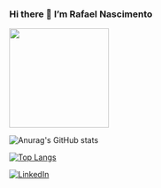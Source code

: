 ### Hi there 👋 I’m Rafael Nascimento 

<div>
  
  <a href="https://www.linkedin.com/in/rafaelandradedonascimento/" target="_blank">  </a>
    
  <!--  <img src="https://github-readme-stats.vercel.app/api?username=rafacore&count_private=true&show_icons=true&theme=tokyonight
" alt="LinkedIn"/> 
    <img src="https://img.shields.io/badge/LinkedIn-0077B5?style=for-the-badge&logo=linkedin&logoColor=white" alt="LinkedIn">  -->
  

 <img height="180em" src="https://github-readme-stats.vercel.app/api?username=rafacore&count_private=true&show_icons=true&theme=tokyonight" alt=""/> 

  ![Anurag's GitHub stats](https://github-readme-stats.vercel.app/api?username=rafacore&count_private=true&show_icons=true&theme=tokyonight)

  
  [![Top Langs](https://github-readme-stats.vercel.app/api/top-langs/?username=rafacore&layout=compact&theme=tokyonight)](https://github.com/rafacore/github-readme-stats)
</div>

<a href="https://www.linkedin.com/in/rafaelandradedonascimento/" target="_blank"><img src="https://img.shields.io/badge/LinkedIn-0077B5?style=for-the-badge&logo=linkedin&logoColor=white" alt="LinkedIn"> </a>













<!--
**rafacore/rafacore** is a ✨ _special_ ✨ repository because its `README.md` (this file) appears on your GitHub profile.

Here are some ideas to get you started:

- 🔭 I’m currently working on ...
- 🌱 I’m currently learning ...
- 👯 I’m looking to collaborate on ...
- 🤔 I’m looking for help with ...
- 💬 Ask me about ...
- 📫 How to reach me: ...
- 😄 Pronouns: ...
- ⚡ Fun fact: ...
-->
